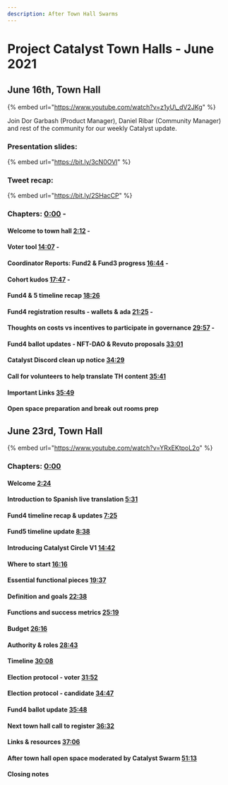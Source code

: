 ```yaml
---
description: After Town Hall Swarms
---
```


# Project Catalyst Town Halls - June 2021

## June 16th, Town Hall

{% embed url="https://www.youtube.com/watch?v=z1yU\_dV2JKg" %}

 Join Dor Garbash \(Product Manager\), Daniel Ribar \(Community Manager\) and rest of the community for our weekly Catalyst update. 

### Presentation slides:

{% embed url="https://bit.ly/3cN0OVl" %}



### Tweet recap:

{% embed url="https://bit.ly/2SHacCP" %}

### Chapters: [0:00](https://www.youtube.com/watch?v=z1yU_dV2JKg&t=0s) - 

#### Welcome to town hall [2:12](https://www.youtube.com/watch?v=z1yU_dV2JKg&t=132s) - 

#### Voter tool [14:07](https://www.youtube.com/watch?v=z1yU_dV2JKg&t=847s) -

#### Coordinator Reports: Fund2 & Fund3 progress [16:44](https://www.youtube.com/watch?v=z1yU_dV2JKg&t=1004s) - 

#### Cohort kudos [17:47](https://www.youtube.com/watch?v=z1yU_dV2JKg&t=1067s) - 

#### Fund4 & 5 timeline recap [18:26](https://www.youtube.com/watch?v=z1yU_dV2JKg&t=1106s) 

#### Fund4 registration results - wallets & ada [21:25](https://www.youtube.com/watch?v=z1yU_dV2JKg&t=1285s) - 

#### Thoughts on costs vs incentives to participate in governance [29:57](https://www.youtube.com/watch?v=z1yU_dV2JKg&t=1797s) - 

#### Fund4 ballot updates - NFT-DAO & Revuto proposals [33:01](https://www.youtube.com/watch?v=z1yU_dV2JKg&t=1981s)

#### Catalyst Discord clean up notice [34:29](https://www.youtube.com/watch?v=z1yU_dV2JKg&t=2069s)

#### Call for volunteers to help translate TH content [35:41](https://www.youtube.com/watch?v=z1yU_dV2JKg&t=2141s)

#### Important Links [35:49](https://www.youtube.com/watch?v=z1yU_dV2JKg&t=2149s) 

#### Open space preparation and break out rooms prep

## June 23rd, Town Hall

{% embed url="https://www.youtube.com/watch?v=YRxEKtpoL2o" %}





### Chapters: [0:00](https://www.youtube.com/watch?v=YRxEKtpoL2o&t=0s)

#### Welcome [2:24](https://www.youtube.com/watch?v=YRxEKtpoL2o&t=144s)

#### Introduction to Spanish live translation [5:31](https://www.youtube.com/watch?v=YRxEKtpoL2o&t=331s)

#### Fund4 timeline recap & updates [7:25](https://www.youtube.com/watch?v=YRxEKtpoL2o&t=445s)

#### Fund5 timeline update [8:38](https://www.youtube.com/watch?v=YRxEKtpoL2o&t=518s)

#### Introducing Catalyst Circle V1 [14:42](https://www.youtube.com/watch?v=YRxEKtpoL2o&t=882s)

#### Where to start [16:16](https://www.youtube.com/watch?v=YRxEKtpoL2o&t=976s)

#### Essential functional pieces [19:37](https://www.youtube.com/watch?v=YRxEKtpoL2o&t=1177s)

#### Definition and goals [22:38](https://www.youtube.com/watch?v=YRxEKtpoL2o&t=1358s)

#### Functions and success metrics [25:19](https://www.youtube.com/watch?v=YRxEKtpoL2o&t=1519s)

#### Budget [26:16](https://www.youtube.com/watch?v=YRxEKtpoL2o&t=1576s)

#### Authority & roles [28:43](https://www.youtube.com/watch?v=YRxEKtpoL2o&t=1723s)

#### Timeline [30:08](https://www.youtube.com/watch?v=YRxEKtpoL2o&t=1808s)

#### Election protocol - voter [31:52](https://www.youtube.com/watch?v=YRxEKtpoL2o&t=1912s)

#### Election protocol - candidate [34:47](https://www.youtube.com/watch?v=YRxEKtpoL2o&t=2087s)

#### Fund4 ballot update [35:48](https://www.youtube.com/watch?v=YRxEKtpoL2o&t=2148s)

#### Next town hall call to register [36:32](https://www.youtube.com/watch?v=YRxEKtpoL2o&t=2192s)

#### Links & resources [37:06](https://www.youtube.com/watch?v=YRxEKtpoL2o&t=2226s)

#### After town hall open space moderated by Catalyst Swarm [51:13](https://www.youtube.com/watch?v=YRxEKtpoL2o&t=3073s)

#### Closing notes



